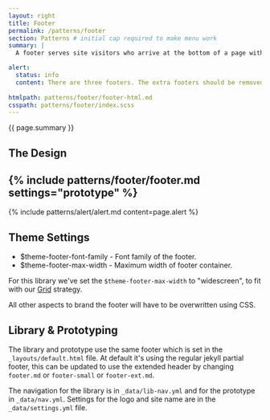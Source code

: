 ```yaml
---
layout: right
title: Footer
permalink: /patterns/footer
section: Patterns # initial cap required to make menu work
summary: |
  A footer serves site visitors who arrive at the bottom of a page without finding what they want.

alert:
  status: info
  content: There are three footers. The extra footers should be removed from the system, once you've chosen your version.
  
htmlpath: patterns/footer/footer-html.md
csspath: patterns/footer/index.scss
---
```


{{ page.summary }}

## The Design
{% include patterns/footer/footer.md settings="prototype" %}
---

{% include patterns/alert/alert.md content=page.alert %}

## Theme Settings
- $theme-footer-font-family - Font family of the footer.
- $theme-footer-max-width - Maximum width of footer container.

For this library we've set the `$theme-footer-max-width` to "widescreen", to fit with our [Grid](/styles/grid) strategy.

All other aspects to brand the footer will have to be overwritten using CSS.

## Library & Prototyping
The library and prototype use the same footer which is set in the `_layouts/default.html` file. At default it's using the regular jekyll partial footer, this can be updated to use the extended header by changing `footer.md` or `footer-small` or `footer-ext.md`.

The navigation for the library is in `_data/lib-nav.yml` and for the prototype in `_data/nav.yml`. Settings for the logo and site name are in the `_data/settings.yml` file.